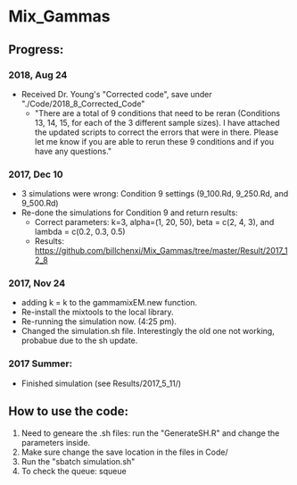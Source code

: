 # Mix_Gammas
## Progress:
### 2018, Aug 24
* Received Dr. Young's "Corrected code", save under "./Code/2018_8_Corrected_Code" 
    - "There are a total of 9 conditions that need to be reran (Conditions 13, 14, 15, for each of the 3 different sample sizes).  I have attached the updated scripts to correct the errors that were in there. Please let me know if you are able to rerun these 9 conditions and if you have any questions."

### 2017, Dec 10
* 3 simulations were wrong: Condition 9 settings (9_100.Rd, 9_250.Rd, and 9_500.Rd) 
* Re-done the simulations for Condition 9 and return results:
   - Correct parameters: k=3, alpha=(1, 20, 50), beta = c(2, 4, 3), and lambda = c(0.2, 0.3, 0.5)
   - Results: https://github.com/billchenxi/Mix_Gammas/tree/master/Result/2017_12_8

### 2017, Nov 24
* adding k = k to the gammamixEM.new function.
* Re-install the mixtools to the local library. 
* Re-running the simulation now. (4:25 pm).
* Changed the simulation.sh file. Interestingly the old one not working, probabue due to the sh update.

### 2017 Summer: 
* Finished simulation (see Results/2017_5_11/)


## How to use the code:

1. Need to geneare the .sh files: run the "GenerateSH.R" and change the parameters inside.
2. Make sure change the save location in the files in Code/
3. Run the "sbatch simulation.sh"
4. To check the queue: squeue
